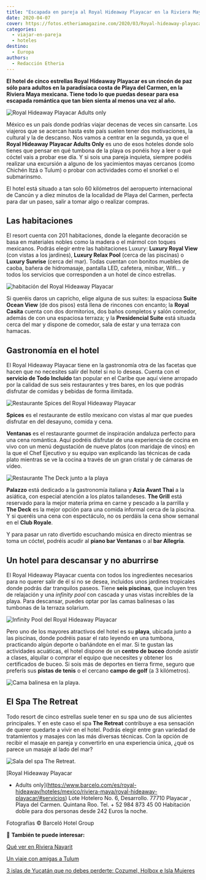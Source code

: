 ```yaml
---
title: "Escapada en pareja al Royal Hideaway Playacar en la Riviera Maya mexicana"
date: 2020-04-07
cover: https://fotos.etheriamagazine.com/2020/03/Royal-hideaway-playacar-piscina-infinita.jpg
categories: 
  - viajar-en-pareja
  - hoteles
destino: 
  - Europa
authors: 
  - Redacción Etheria
---
```


**El hotel de cinco estrellas Royal Hideaway Playacar es un rincón de paz sólo para 
adultos en la paradisíaca costa de Playa del Carmen, en la Riviera Maya mexicana. Tiene 
todo lo que puedas desear para esa escapada romántica que tan bien sienta al menos una 
vez al año.** 

![Royal Hideaway Playacar Adults only](https://fotos.etheriamagazine.com/2020/03/Royal-hideaway-playacar-vista-general.jpg "Vista del Royal Hideaway Playacar Adults only.")

México es un país donde podrías viajar decenas de veces sin cansarte. Los viajeros que 
se acercan hasta este país suelen tener dos motivaciones, la cultural y la de descanso. 
Nos vamos a centrar en la segunda, ya que el **Royal Hideaway Playacar Adults Only** es 
uno de esos hoteles donde solo tienes que pensar en qué tumbona de la playa os ponéis 
hoy a leer o qué cóctel vais a probar ese día. Y si sois una pareja inquieta, siempre 
podéis realizar una excursión a alguno de los yacimientos mayas cercanos (como Chichén 
Itzá o Tulum) o probar con actividades como el snorkel o el submarinsmo. 

El hotel está situado a tan solo 60 kilómetros del aeropuerto internacional de Cancún y 
a diez minutos de la localidad de Playa del Carmen, perfecta para dar un paseo, salir a 
tomar algo o realizar compras. 

## Las habitaciones

El resort cuenta con 201 habitaciones, donde la elegante decoración se basa en 
materiales nobles como la madera o el mármol con toques mexicanos. Podrás elegir entre 
las habitaciones Luxury: **Luxury Royal View** (con vistas a los jardines), **Luxury 
Relax Pool** (cerca de las piscinas) o **Luxury Sunrise** (cerca del mar). Todas cuentan 
con bonitos muebles de caoba, bañera de hidromasaje, pantalla LED, cafetera, minibar, 
Wifi… y todos los servicios que corresponden a un hotel de cinco estrellas. 

![habitación del Royal Hideaway Playacar](https://fotos.etheriamagazine.com/2020/03/Royal-hideaway-playacar-habitacion.jpg "Habitación Luxury.")

Si queréis daros un capricho, elige alguna de sus suites: la espaciosa **Suite Ocean 
View** (de dos pisos) está llena de rincones con encanto; la **Royal Casita** cuenta con 
dos dormitorios, dos baños completos y salón comedor, además de con una espaciosa 
terraza; y la **Presidencial Suite** está situada cerca del mar y dispone de comedor, 
sala de estar y una terraza con hamacas. 

## Gastronomía en el hotel

El Royal Hideaway Playacar tiene en la gastronomía otra de las facetas que hacen que no 
necesites salir del hotel si no lo deseas. Cuenta con el **servicio de Todo Incluido** 
tan popular en el Caribe que aquí viene arropado por la calidad de sus seis restaurantes 
y tres bares, en los que podrás disfrutar de comidas y bebidas de forma ilimitada. 

![Restaurante Spices del Royal Hideaway Playacar](https://fotos.etheriamagazine.com/2020/03/Royal-hideaway-playacar-gastronomia.jpg "Restaurante Spices.")

**Spices** es el restaurante de estilo mexicano con vistas al mar que puedes disfrutar 
en del desayuno, comida y cena. 

**Ventanas** es el restaurante gourmet de inspiración andaluza perfecto para una cena 
romántica. Aquí podréis disfrutar de una experiencia de cocina en vivo con un menú 
degustación de nueve platos (con maridaje de vinos) en la que el Chef Ejecutivo y su 
equipo van explicando las técnicas de cada plato mientras se ve la cocina a través de un 
gran cristal y de cámaras de vídeo. 

![Restaurante The Deck junto a la playa](https://fotos.etheriamagazine.com/2020/03/Royal-hideaway-playacar-restaurante-playa.jpg "Restaurante The Deck.")

**Palazzo** está dedicado a la gastronomía italiana y **Azia Avant Thai** a la asiática, 
con especial atención a los platos tailandeses. **The Grill** está reservado para la 
mejor materia prima en carne y pescado a la parrilla y **The Deck** es la mejor opción 
para una comida informal cerca de la piscina. Y si queréis una cena con espectáculo, no 
os perdáis la cena show semanal en el **Club Royale**. 

Y para pasar un rato divertido escuchando música en directo mientras se toma un cóctel, 
podréis acudir al **piano bar Ventanas** o al **bar Allegria**. 

## Un hotel para descansar y no aburrirse

El Royal Hideaway Playacar cuenta con todos los ingredientes necesarios para no querer 
salir de él si no se desea, incluidos unos jardines tropicales donde podrás dar 
tranquilos paseos. Tiene **seis piscinas**, que incluyen tres de relajación y una 
_infinity pool_ con cascada y unas vistas increíbles de la playa. Para descansar, puedes 
optar por las camas balinesas o las tumbonas de la terraza solarium. 

![Infinity Pool del Royal Hideaway Playacar](https://fotos.etheriamagazine.com/2020/03/Royal-hideaway-playacar-piscina-infinita.jpg "'Infinity pool' frente a la playa.")

Pero uno de los mayores atractivos del hotel es su **playa**, ubicada junto a las 
piscinas, donde podréis pasar el rato leyendo en una tumbona, practicando algún deporte 
o bañándote en el mar. Si te gustan las actividades acuáticas, el hotel dispone de un 
**centro de buceo** donde asistir a clases, alquilar o comprar el equipo que necesites y 
obtener los certificados de buceo. Si sois más de deportes en tierra firme, seguro que 
preferís sus **pistas de tenis** o el cercano **campo de golf** (a 3 kilómetros). 

![Cama balinesa en la playa.](https://fotos.etheriamagazine.com/2020/03/Resort-hideaway-playacar-playa.jpg "Cama balinesa en la playa.")

## El Spa The Retreat

Todo resort de cinco estrellas suele tener en su spa uno de sus alicientes principales. 
Y en este caso el spa **The Retreat** contribuye a esa sensación de querer quedarte a 
vivir en el hotel. Podrás elegir entre gran variedad de tratamientos y masajes con las 
más diversas técnicas. Con la opción de recibir el masaje en pareja y convertirlo en una 
experiencia única, ¿qué os parece un masaje al lado del mar? 

![Sala del spa The Retreat.](https://fotos.etheriamagazine.com/2020/03/Royal-hideaway-playacar-spa.jpg "Sala del spa The Retreat.")

[Royal Hideaway Playacar 

- Adults 
only](https://www.barcelo.com/es/royal-hideaway/hoteles/mexico/riviera-maya/royal-hideaway-playacar/#servicios) 
Lote Hotelero No. 6, Desarrollo. 77710 Playacar , Playa del Carmen. Quintana Roo. Tel. + 
52 984 873 45 00 Habitación doble para dos personas desde 242 Euros la noche. 

Fotografías © Barceló Hotel Group 

📌 **También te puede interesar:** 

[Qué ver en Riviera 
Nayarit](http://etheriamagazine.com/2020/02/21/viaje-con-amigas-mexico-que-ver-en-riviera-nayarit/) 

[Un viaje con amigas a 
Tulum](http://etheriamagazine.com/2019/06/19/viaje-con-amigas-que-ver-tulum-mexico/) 

[3 islas de Yucatán que no debes perderte: Cozumel, Holbox e Isla 
Mujeres](http://etheriamagazine.com/2018/12/25/que-ver-en-las-islas-de-yucatan-mexico/)
